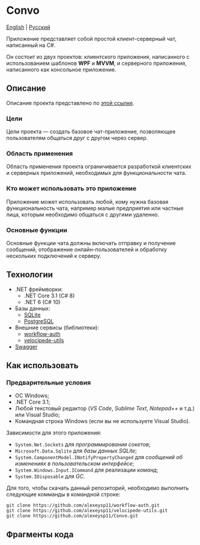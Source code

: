 # Convo 

[English](README.md) | [Русский](README.ru.md)

Приложение представляет собой простой клиент-серверный чат, написанный на C#.

Он состоит из двух проектов: клиентского приложения, написанного с использованием шаблонов **WPF** и **MVVM**, и серверного приложения, написанного как консольное приложение.

## Описание

Описание проекта представлено по [этой ссылке](../../docs/Convo/Description.ru.md).

### Цели

Цели проекта — создать базовое чат-приложение, позволяющее пользователям общаться друг с другом через сервер.

### Область применения

Область применения проекта ограничивается разработкой клиентских и серверных приложений, необходимых для функциональности чата.

### Кто может использовать это приложение

Приложение может использовать любой, кому нужна базовая функциональность чата, например малые предприятия или частные лица, которым необходимо общаться с другими удаленно.

### Основные функции

Основные функции чата должны включать отправку и получение сообщений, отображение онлайн-пользователей и обработку нескольких подключений к серверу.

## Технологии 

- .NET фреймворки:
    - .NET Core 3.1 (C# 8)
    - .NET 6 (C# 10)
- Базы данных: 
    - [SQLite](https://github.com/sqlite/sqlite)
    - [PostgreSQL](https://www.postgresql.org/)
- Внешние сервисы (библиотеки): 
    - [workflow-auth](https://github.com/alexeysp11/workflow-auth)
    - [velocipede-utils](https://github.com/alexeysp11/velocipede-utils)
- [Swagger](https://swagger.io/tools/swagger-ui)

## Как использовать

### Предварительные условия

- ОС Windows;
- .NET Core 3.1;
- Любой текстовый редактор (*VS Code*, *Sublime Text*, *Notepad++* и т.д.) или Visual Studio;
- Командная строка Windows (если вы не используете Visual Studio).

Зависимости для этого приложения:

- `System.Net.Sockets` для *программирования сокетов*;
- `Microsoft.Data.Sqlite` для *базы данных SQLite*;
- `System.ComponentModel.INotifyPropertyChanged` для *сообщений об изменениях в пользовательском интерфейсе*;
- `System.Windows.Input.ICommand` для реализации *команд*;
- `System.IDisposable` для *GC*.

Для того, чтобы скачать данный репозиторий, необходимо выполнить следующие комманды в командной строке:
```
git clone https://github.com/alexeysp11/workflow-auth.git
git clone https://github.com/alexeysp11/velocipede-utils.git
git clone https://github.com/alexeysp11/Convo.git
```

## Фрагменты кода
